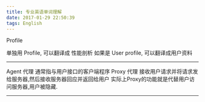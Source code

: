 ```yaml
---
title: 专业英语单词理解
date: 2017-01-29 22:50:39
tags: English
---
```


Profile

单独用 Profile, 可以翻译成 性能剖析
如果是 User profile, 可以翻译成用户资料

-------
Agent 代理 通常指与用户接口的客户端程序
Proxy 代理 接收用户请求并将请求发给服务器,然后接收服务器回应并返回给用户 实际上Proxy的功能就是代替用户访问服务器,用户被隐藏.

-------



